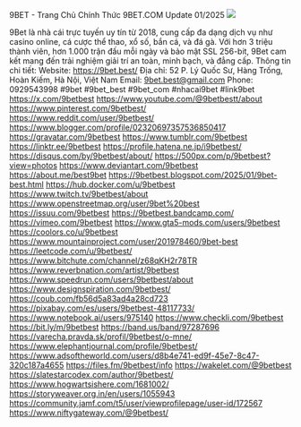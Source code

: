 9BET - Trang Chủ Chính Thức 9BET.COM Update 01/2025
![](https://g0v.hackmd.io/_uploads/ryyqQbxwJe.jpg)

9Bet là nhà cái trực tuyến uy tín từ 2018, cung cấp đa dạng dịch vụ như casino online, cá cược thể thao, xổ số, bắn cá, và đá gà. Với hơn 3 triệu thành viên, hơn 1.000 trận đấu mỗi ngày và bảo mật SSL 256-bit, 9Bet cam kết mang đến trải nghiệm giải trí an toàn, minh bạch, và đẳng cấp.
Thông tin chi tiết:
Website: https://9bet.best/
Địa chỉ: 52 P. Lý Quốc Sư, Hàng Trống, Hoàn Kiếm, Hà Nội, Việt Nam
Email: 9bet.best@gmail.com
Phone: 0929543998
#9bet #9bet_best #9bet_com #nhacai9bet #link9bet
https://x.com/9betbest
https://www.youtube.com/@9betbestt/about
https://www.pinterest.com/9betbest/
https://www.reddit.com/user/9betbest/
https://www.blogger.com/profile/02320697357536850417
https://gravatar.com/9betbest
https://www.tumblr.com/9betbest
https://linktr.ee/9betbest
https://profile.hatena.ne.jp/i9betbest/
https://disqus.com/by/9betbest/about/
https://500px.com/p/9betbest?view=photos
https://www.deviantart.com/9betbest
https://about.me/best9bet
https://9betbest.blogspot.com/2025/01/9bet-best.html
https://hub.docker.com/u/9betbest
https://www.twitch.tv/9betbest/about
https://www.openstreetmap.org/user/9bet%20best
https://issuu.com/9betbest
https://9betbest.bandcamp.com/
https://vimeo.com/9betbest
https://www.gta5-mods.com/users/9betbest
https://coolors.co/u/9betbest
https://www.mountainproject.com/user/201978460/9bet-best
https://leetcode.com/u/9betbest/
https://www.bitchute.com/channel/z68qKH2r78TR
https://www.reverbnation.com/artist/9betbest
https://www.speedrun.com/users/9betbest/about
https://www.designspiration.com/9betbest/
https://coub.com/fb56d5a83ad4a28cd723
https://pixabay.com/es/users/9betbest-48117733/
https://www.notebook.ai/users/975140
https://www.checkli.com/9betbest
https://bit.ly/m/9betbest
https://band.us/band/97287696
https://varecha.pravda.sk/profil/9betbest/o-mne/
https://www.elephantjournal.com/profile/9betbest/
https://www.adsoftheworld.com/users/d8b4e741-ed9f-45e7-8c47-320c187a4655
https://files.fm/9betbest/info
https://wakelet.com/@9betbest
https://slatestarcodex.com/author/9betbest/
https://www.hogwartsishere.com/1681002/
https://storyweaver.org.in/en/users/1055943
https://community.jamf.com/t5/user/viewprofilepage/user-id/172567
https://www.niftygateway.com/@9betbest/